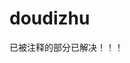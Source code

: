 # doudizhu 
已被注释的部分已解决！！！
<!-- 要写好front.ask_choice（能让它显示出来，而不是黑屏） -->
<!-- 要写两个在front的while里面返回返回值的方法，是用来决定玩家现在是login还是signin，要显示哪一个画面出来 -->
<!-- 登入页面没反应了，准确的说是有时候有反应（要狂按键盘指令才有反应，类似与fps比手速） -->


